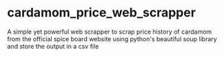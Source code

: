 # cardamom_price_web_scrapper
A simple yet powerful web scrapper to scrap price history of cardamom from the official spice board website using python's beautiful soup library and store the output in a csv file
